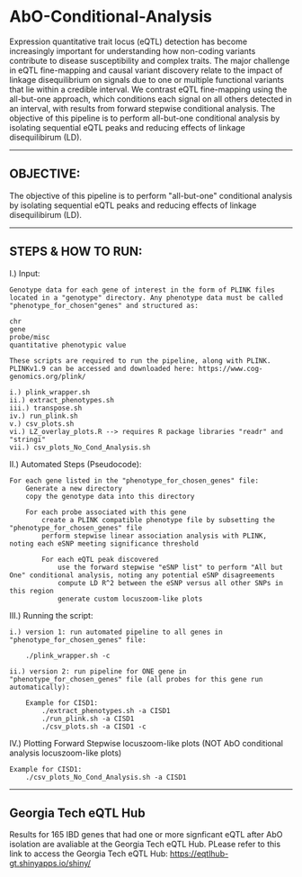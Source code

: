 # AbO-Conditional-Analysis

Expression quantitative trait locus (eQTL) detection has become increasingly important for understanding how non-coding variants contribute to disease susceptibility and complex traits. The major challenge in eQTL fine-mapping and causal variant discovery relate to the impact of linkage disequilibrium on signals due to one or multiple functional variants that lie within a credible interval. We contrast eQTL fine-mapping using the all-but-one approach, which conditions each signal on all others detected in an interval, with results from forward stepwise conditional analysis. The objective of this pipeline is to perform all-but-one conditional analysis by isolating sequential eQTL peaks and reducing effects of linkage disequilibirum (LD).

----------
OBJECTIVE:
----------
The objective of this pipeline is to perform "all-but-one" conditional analysis by isolating sequential eQTL peaks and reducing effects of linkage disequilibirum (LD).

-------------------
STEPS & HOW TO RUN:
-------------------

I.) Input:

	Genotype data for each gene of interest in the form of PLINK files located in a "genotype" directory. Any phenotype data must be called "phenotype_for_chosen"genes" and structured as:
	
	chr
	gene
	probe/misc
	quantitative phenotypic value
	
	These scripts are required to run the pipeline, along with PLINK. PLINKv1.9 can be accessed and downloaded here: https://www.cog-genomics.org/plink/
	
	i.) plink_wrapper.sh
	ii.) extract_phenotypes.sh
	iii.) transpose.sh
	iv.) run_plink.sh
	v.) csv_plots.sh
	vi.) LZ_overlay_plots.R --> requires R package libraries "readr" and "stringi"
	vii.) csv_plots_No_Cond_Analysis.sh

II.) Automated Steps (Pseudocode):

	For each gene listed in the "phenotype_for_chosen_genes" file:
		Generate a new directory
		copy the genotype data into this directory
		
		For each probe associated with this gene
			create a PLINK compatible phenotype file by subsetting the "phenotype_for_chosen_genes" file
			perform stepwise linear association analysis with PLINK, noting each eSNP meeting significance threshold
			
			For each eQTL peak discovered
				use the forward stepwise "eSNP list" to perform "All but One" conditional analysis, noting any potential eSNP disagreements
				compute LD R^2 between the eSNP versus all other SNPs in this region
				generate custom locuszoom-like plots

III.) Running the script:

	i.) version 1: run automated pipeline to all genes in "phenotype_for_chosen_genes" file:

		./plink_wrapper.sh -c
	
	ii.) version 2: run pipeline for ONE gene in "phenotype_for_chosen_genes" file (all probes for this gene run automatically):
		
		Example for CISD1:
			./extract_phenotypes.sh -a CISD1
			./run_plink.sh -a CISD1
			./csv_plots.sh -a CISD1 -c  

IV.) Plotting Forward Stepwise locuszoom-like plots (NOT AbO conditional analysis locuszoom-like plots)

	Example for CISD1:
		./csv_plots_No_Cond_Analysis.sh -a CISD1

---------------------
Georgia Tech eQTL Hub 
---------------------

Results for 165 IBD genes that had one or more signficant eQTL after AbO isolation are avaliable at the Georgia Tech eQTL Hub.
PLease refer to this link to access the Georgia Tech eQTL Hub: https://eqtlhub-gt.shinyapps.io/shiny/
